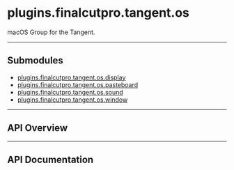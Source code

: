 # plugins.finalcutpro.tangent.os

macOS Group for the Tangent.

---

## Submodules
 * [plugins.finalcutpro.tangent.os.display](plugins.finalcutpro.tangent.os.display.md)
 * [plugins.finalcutpro.tangent.os.pasteboard](plugins.finalcutpro.tangent.os.pasteboard.md)
 * [plugins.finalcutpro.tangent.os.sound](plugins.finalcutpro.tangent.os.sound.md)
 * [plugins.finalcutpro.tangent.os.window](plugins.finalcutpro.tangent.os.window.md)

---

## API Overview

---

## API Documentation

